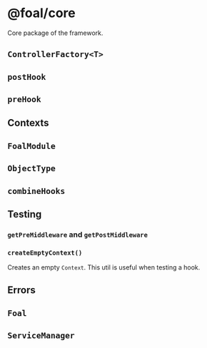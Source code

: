 # @foal/core

Core package of the framework.

## `ControllerFactory<T>`

## `postHook`

## `preHook`

## Contexts

## `FoalModule`

## `ObjectType`

## `combineHooks`

## Testing

### `getPreMiddleware` and `getPostMiddleware`

### `createEmptyContext()`

Creates an empty `Context`. This util is useful when testing a hook.

## Errors

## `Foal`

## `ServiceManager`